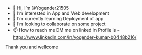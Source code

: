 - 👋 Hi, I’m @Yogender21505
- 👀 I’m interested in App and Web development
- 🌱 I’m currently learning Deployment of app
- 💞️ I’m looking to collaborate on some project
- 📫 How to reach me DM me on linked in Profile is - https://www.linkedin.com/in/yogender-kumar-b0448b216/

Thank you and wellcome
